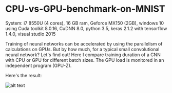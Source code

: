 # CPU-vs-GPU-benchmark-on-MNIST

System: i7 8550U (4 cores), 16 GB ram, Geforce MX150 (2GB), windows 10
        using Cuda toolkit 8.0.16, CuDNN 8.0, python 3.5, keras 2.1.2 with tensorflow 1.4.0, visual studio 2015

Training of neural networks can be accelerated by using the parallelism of calculations on GPUs. But by how much, for a typical small convolutional neural network? Let's find out! Here I compare training duration of a CNN with CPU or GPU for different batch sizes. The GPU load is monitored in an independent program (GPU-Z). 

Here's the result:

![alt text](https://user-images.githubusercontent.com/33765868/34654656-19171952-f3ff-11e7-9d1b-2f7c1ff8333b.png)
